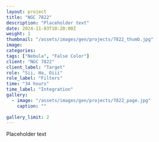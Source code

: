 ```yaml
---
layout: project
title: "NGC 7822"
description: "Placeholder text"
date: 2024-11-03T10:20:00Z
weight: 1
thumbnail: "/assets/images/gen/projects/7822_thumb.jpg"
image: 
categories: 
tags: ["Nebula", "False Color"]
client: "NGC 7822"
client_label: "Target"
role: "Sii, Ha, Oiii"
role_label: "Filters"
time: "34 hours"
time_label: "Integration"
gallery:
  - image: "/assets/images/gen/projects/7822_page.jpg"
    caption: ""
  
gallery_limit: 2
---
```


Placeholder text
